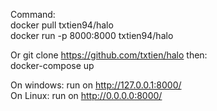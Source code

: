 Command:  
docker pull txtien94/halo  
docker run -p 8000:8000 txtien94/halo

Or git clone https://github.com/txtien/halo then:  
docker-compose up

On windows: run on http://127.0.0.1:8000/  
On Linux: run on http://0.0.0.0:8000/
